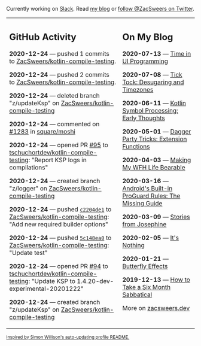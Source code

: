 Currently working on [Slack](https://slack.com/). Read [my blog](https://zacsweers.dev/) or [follow @ZacSweers on Twitter](https://twitter.com/ZacSweers).

<table><tr><td valign="top" width="60%">

## GitHub Activity
<!-- githubActivity starts -->
**2020-12-24** — pushed 1 commits to [ZacSweers/kotlin-compile-testing](https://api.github.com/repos/ZacSweers/kotlin-compile-testing).

**2020-12-24** — pushed 2 commits to [ZacSweers/kotlin-compile-testing](https://api.github.com/repos/ZacSweers/kotlin-compile-testing).

**2020-12-24** — deleted branch "z/updateKsp" on [ZacSweers/kotlin-compile-testing](https://api.github.com/repos/ZacSweers/kotlin-compile-testing)

**2020-12-24** — commented on [#1283](https://github.com/square/moshi/issues/1283#issuecomment-750820581) in [square/moshi](https://api.github.com/repos/square/moshi)

**2020-12-24** — opened PR [#95](https://api.github.com/repos/tschuchortdev/kotlin-compile-testing/pulls/95) to [tschuchortdev/kotlin-compile-testing](https://api.github.com/repos/tschuchortdev/kotlin-compile-testing): "Report KSP logs in compilations"

**2020-12-24** — created branch "z/logger" on [ZacSweers/kotlin-compile-testing](https://api.github.com/repos/ZacSweers/kotlin-compile-testing)

**2020-12-24** — pushed [`c2204de1`](https://github.com/ZacSweers/kotlin-compile-testing/commit/c2204de1a1d1e1ef02ef28cd92fef9ab1660cf81) to [ZacSweers/kotlin-compile-testing](https://api.github.com/repos/ZacSweers/kotlin-compile-testing): "Add new required builder options"

**2020-12-24** — pushed [`5c148ea0`](https://github.com/ZacSweers/kotlin-compile-testing/commit/5c148ea08e2d35699049b188626f558c567e506b) to [ZacSweers/kotlin-compile-testing](https://api.github.com/repos/ZacSweers/kotlin-compile-testing): "Update test"

**2020-12-24** — opened PR [#94](https://api.github.com/repos/tschuchortdev/kotlin-compile-testing/pulls/94) to [tschuchortdev/kotlin-compile-testing](https://api.github.com/repos/tschuchortdev/kotlin-compile-testing): "Update KSP to 1.4.20-dev-experimental-20201222"

**2020-12-24** — created branch "z/updateKsp" on [ZacSweers/kotlin-compile-testing](https://api.github.com/repos/ZacSweers/kotlin-compile-testing)
<!-- githubActivity ends -->
</td><td valign="top" width="40%">

## On My Blog
<!-- blog starts -->
**2020-07-13** — [Time in UI Programming](https://www.zacsweers.dev/time-in-ui/)

**2020-07-08** — [Tick Tock: Desugaring and Timezones](https://www.zacsweers.dev/ticktock-desugaring-timezones/)

**2020-06-11** — [Kotlin Symbol Processing: Early Thoughts](https://www.zacsweers.dev/kotlin-symbol-processor-early-thoughts/)

**2020-05-01** — [Dagger Party Tricks: Extension Functions](https://www.zacsweers.dev/dagger-party-tricks-extension-functions/)

**2020-04-03** — [Making My WFH Life Bearable](https://www.zacsweers.dev/making-wfh-life-bearable/)

**2020-03-16** — [Android's Built-in ProGuard Rules: The Missing Guide](https://www.zacsweers.dev/android-proguard-rules/)

**2020-03-09** — [Stories from Josephine](https://www.zacsweers.dev/stories-from-josephine/)

**2020-02-05** — [It's Nothing](https://www.zacsweers.dev/its-nothing/)

**2020-01-21** — [Butterfly Effects](https://www.zacsweers.dev/butterfly-effects/)

**2019-12-13** — [How to Take a Six Month Sabbatical](https://www.zacsweers.dev/how-to-take-a-six-month-sabbatical/)
<!-- blog ends -->
More on [zacsweers.dev](https://zacsweers.dev/)
</td></tr></table>

<sub><a href="https://simonwillison.net/2020/Jul/10/self-updating-profile-readme/">Inspired by Simon Willison's auto-updating profile README.</a></sub>